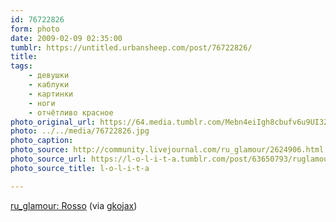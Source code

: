```yaml
---
id: 76722826
form: photo
date: 2009-02-09 02:35:00
tumblr: https://untitled.urbansheep.com/post/76722826/
title:
tags:
    - девушки
    - каблуки
    - картинки
    - ноги
    - отчётливо красное
photo_original_url: https://64.media.tumblr.com/Mebn4eiIgh8cbufv6u9UI32Bo1_500.jpg
photo: ../../media/76722826.jpg
photo_caption:
photo_source: http://community.livejournal.com/ru_glamour/2624906.html
photo_source_url: https://l-o-l-i-t-a.tumblr.com/post/63650793/ruglamour-rosso
photo_source_title: l-o-l-i-t-a

---
```


<p><a href="http://community.livejournal.com/ru_glamour/2624906.html">ru_glamour: Rosso</a> (via <a href="http://gkojax.tumblr.com/post/76638445">gkojax</a>)</p>
